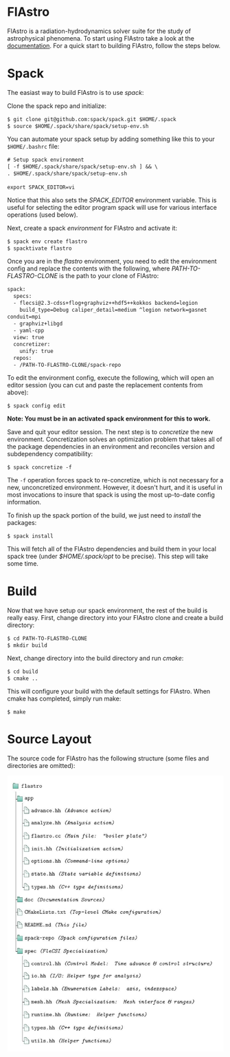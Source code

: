 # FlAstro

FlAstro is a radiation-hydrodynamics solver suite for the study of
astrophysical phenomena. To start using FlAstro take a look at the
[documentation](http://cdss24.pages.lanl.gov/flastro). For a quick start
to building FlAstro, follow the steps below.

# Spack

The easiast way to build FlAstro is to use *spack*:

Clone the spack repo and initialize:
```
$ git clone git@github.com:spack/spack.git $HOME/.spack
$ source $HOME/.spack/share/spack/setup-env.sh
```

You can automate your spack setup by adding something like this to your
`$HOME/.bashrc` file:
```
# Setup spack environment
[ -f $HOME/.spack/share/spack/setup-env.sh ] && \
. $HOME/.spack/share/spack/setup-env.sh

export SPACK_EDITOR=vi
```
Notice that this also sets the *SPACK_EDITOR* environment variable. This
is useful for selecting the editor program spack will use for various
interface operations (used below).

Next, create a spack *environment* for FlAstro and activate it:
```
$ spack env create flastro
$ spacktivate flastro
```

Once you are in the *flastro* environment, you need to edit the
environment config and replace the contents with the following, where
*PATH-TO-FLASTRO-CLONE* is the path to your clone of FlAstro:
```
spack:
  specs:
  - flecsi@2.3-cdss+flog+graphviz++hdf5++kokkos backend=legion
    build_type=Debug caliper_detail=medium ^legion network=gasnet conduit=mpi
  - graphviz+libgd
  - yaml-cpp
  view: true
  concretizer:
    unify: true
  repos:
  - /PATH-TO-FLASTRO-CLONE/spack-repo
```

To edit the environment config, execute the following, which will open
an editor session (you can cut and paste the replacement contents
from above):
```
$ spack config edit
```
**Note: You must be in an activated spack environment for this to
work.**

Save and quit your editor session. The next step is to *concretize* the
new environment. Concretization solves an optimization problem that
takes all of the package dependencies in an environment and reconciles
version and subdependency compatibility:
```
$ spack concretize -f
```
The `-f` operation forces spack to re-concretize, which is not necessary
for a new, unconcretized environment. However, it doesn't hurt, and it
is useful in most invocations to insure that spack is using the most
up-to-date config information.

To finish up the spack portion of the build, we just need to *install*
the packages:
```
$ spack install
```
This will fetch all of the FlAstro dependencies and build them in your
local spack tree (under *$HOME/.spack/opt* to be precise). This step
will take some time.

# Build

Now that we have setup our spack environment, the rest of the build is
really easy. First, change directory into your FlAstro clone and create
a build directory:
```
$ cd PATH-TO-FLASTRO-CLONE
$ mkdir build
```
Next, change directory into the build directory and run *cmake*:
```
$ cd build
$ cmake ..
```
This will configure your build with the default settings for FlAstro.
When cmake has completed, simply run make:
```
$ make
```

# Source Layout

The source code for FlAstro has the following structure (some files and
directories are omitted):

<img src="doc/structure.jpg" alt="Directory Structure" width="600"/>

<!-- vim: set tabstop=2 shiftwidth=2 expandtab fo=cqt tw=72 : -->
